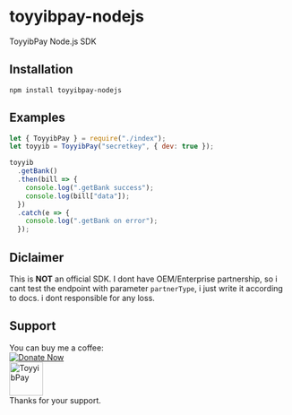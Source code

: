 # toyyibpay-nodejs

ToyyibPay Node.js SDK

## Installation

`npm install toyyibpay-nodejs`

## Examples

```js
let { ToyyibPay } = require("./index");
let toyyib = ToyyibPay("secretkey", { dev: true });

toyyib
  .getBank()
  .then(bill => {
    console.log(".getBank success");
    console.log(bill["data"]);
  })
  .catch(e => {
    console.log(".getBank on error");
  });
```

## Diclaimer

This is **NOT** an official SDK. I dont have OEM/Enterprise partnership, so i cant test the endpoint with parameter `partnerType`, i just write it according to docs. i dont responsible for any loss.

## Support

You can buy me a coffee:<br>
[![Donate Now](https://www.paypalobjects.com/en_US/i/btn/btn_donateCC_LG.gif)](https://www.paypal.com/cgi-bin/webscr?cmd=_s-xclick&hosted_button_id=UNME938XE8XJC&source=url)<br>
[<img src='https://www.iklanlah.com/images/toyyibpay-widget-sm-p.png' alt='ToyyibPay' height='60'/>](https://toyyibpay.com/fadhilx-open-source)<br>
Thanks for your support.
